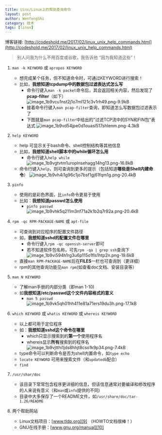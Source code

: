 ```yaml
---
title: Uinx/Linux上的帮助查询命令
layout: post
author: WenfengShi
category: 技术
tags: [linux]
---
```

博客链接: [http://codeshold.me/2017/02/linux_unix_help_commands.html](http://codeshold.me/2017/02/linux_unix_help_commands.html)


> 别人问我为什么不用百度或谷歌，我告诉他 “因为我知道这些”！

1. `man -k KEYWORD` 或 `apropos KEYWORD`
    - 想完成某个任务，但不知道命令时，可通过KEYWORD进行搜索！
    - 比如，**我想知道tcpdump中的数据包过滤表达式怎么写**
        - 命令行键入`man -k packet`命令后，其会返回相关内容，然后发现了**pcap-filter**（如下）
            ![image_1b9vcu1nst2j1o7ml121c3v1rh49.png-9.9kB][1]
        - 接着命令行键入`man pcap-filter`查询，即知道怎么写数据包过滤表示了
        - 下图就是`man pcap-filter`中给出的"过滤TCP流中的SYN和FIN包"表达式
            ![image_1b9vd54jpe0d1ouasl517shlenm.png-4.3kB][2]

2. `help KEYWORD`
    - help 可显示关于bash命令、shell控制结构等其他信息
    - 比如，**我想知道shell脚本中的while循环怎么用**
        - 命令行键入`help while`   
            ![image_1b9vgtvtm1uroplnsehagg14hg13.png-16.8kB][3] 
    - 命令行键入`help`，则可查询到更多的提示（包括知道**哪些是Shell内建命令**）
            ![image_1b9vh4i1g96c1jo7bsf1gj61fqm1g.png-20.4kB][4]

4. `pinfo`
    - 使用的是彩色界面，比`info`命令更易于使用
    - 比如：**我想知道passwd怎么使用**
        - `pinfo passwd`
            ![image_1b9vhk5q211m3nf71a2k1b2q7r92a.png-20.4kB][5]

5.  `rpm -qc RPM-PACKAGE-NAME` 或 `apt-file`
    - 可查询到对应程序的配置文件路径
    - 如，**我想知道sshd的配置文件在哪里**
        - 命令行键入`rpm -qc openssh-server`即可
        - 若不知道软件包名称，可先`rpm -qa | grep ssh`查询下
        ![image_1b9vi594h1rg3u6p115o1fls1htp2n.png-19.6kB][6]
    - 直接`man RPM-PACKAGE-NAME`后在**FILES**一栏也可查询到（更详细）
    - rpm的其他查询功能见`man rpm`(如查看doc文档、安装目录等）

2. `man N KEYWORD`
    - 了解man手册的内部分类（即man 1-10)
    - 如**我想知道/etc/passwd这个文件内容格式的意义**
        - `man 5 passwd`
            ![image_1b9vk5qh01hh411e81a71ers19du3h.png-17.1kB][7]

6. `which KEYWORD` 或 `whatis KEYWORD` 或 `whereis KEYWORD`
    - 以上都可用于定位程序
    - 如：**我想知道sshd这个命令在哪里**
        - which只显示搜索到的**第一个**使用程序名
        - whereis显示**所有**搜索到的程序名
            ![image_1b9vjtthi1jds8hhjt8cso1k9p34.png-7.4kB][8]
    - type命令可以判断命令是否为shell内置命令，如`type echo`
    - `locate KEYWORD` 可用来搜索文件（和`updatedb`配合）
    - `find`

6. `/usr/shar/doc`
    - 该目录下常常包含程序更详细的信息，但该信息通常对要编译和修改程序的人来说有意义（和`man`或`info`提供的不同)
    - 目录中大多保存了一个README文件，如`/usr/share/doc/tar-1.26/README`
    
7. 两个帮助网站
    - Linux文档项目：[www.tldp.org][9] （HOWTO文档很棒！）
    - GNU在线手册：[www.gnu.org/manual][10]


  [1]: http://static.zybuluo.com/wuzhimang/o7g883jdmlhql9ofdtdt68zt/image_1b9vcu1nst2j1o7ml121c3v1rh49.png
  [2]: http://static.zybuluo.com/wuzhimang/bohrj6z3rzkicv9rcrge3d55/image_1b9vd54jpe0d1ouasl517shlenm.png
  [3]: http://static.zybuluo.com/wuzhimang/m1wnipjj7ujb6bvbktka4kf3/image_1b9vgtvtm1uroplnsehagg14hg13.png
  [4]: http://static.zybuluo.com/wuzhimang/invbhtdzcjtmaqjqwqah8z9z/image_1b9vh4i1g96c1jo7bsf1gj61fqm1g.png
  [5]: http://static.zybuluo.com/wuzhimang/ekdzs8azbd1hcchowwqrfu30/image_1b9vhk5q211m3nf71a2k1b2q7r92a.png
  [6]: http://static.zybuluo.com/wuzhimang/z3nzuepmy9vxxfomqtgok7qb/image_1b9vi594h1rg3u6p115o1fls1htp2n.png
  [7]: http://static.zybuluo.com/wuzhimang/41e7wc1ismr51r4qgxoiqilf/image_1b9vk5qh01hh411e81a71ers19du3h.png
  [8]: http://static.zybuluo.com/wuzhimang/zxgkgggs7qn865k0iq2o5a1d/image_1b9vjtthi1jds8hhjt8cso1k9p34.png
  [9]: http://www.tldp.org/
  [10]: https://www.gnu.org/manual/
